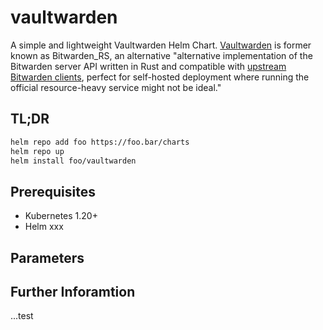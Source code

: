 # vaultwarden
A simple and lightweight Vaultwarden Helm Chart. [Vaultwarden](https://github.com/dani-garcia/vaultwarden) is former known as Bitwarden_RS, an alternative "alternative implementation of the Bitwarden server API written in Rust and compatible with [upstream Bitwarden clients](https://bitwarden.com/download/), perfect for self-hosted deployment where running the official resource-heavy service might not be ideal."

## TL;DR

```bash
helm repo add foo https://foo.bar/charts
helm repo up
helm install foo/vaultwarden
```

## Prerequisites
- Kubernetes 1.20+
- Helm xxx

## Parameters

## Further Inforamtion
...test
